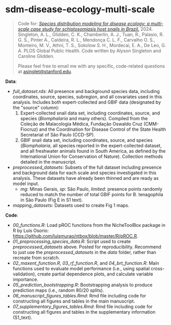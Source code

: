 # sdm-disease-ecology-multi-scale
> Code for: [_Species distribution modeling for disease ecology: a multi-scale case study for schistosomiasis host snails in Brazil._](https://journals.plos.org/globalpublichealth/article?id=10.1371/journal.pgph.0002224) 2024. Singleton, A. L., Glidden, C. K., Chamberlin, A. J., Tuan, R., Palasio, R. G. S., Pinter A., Caldeira, R. L., Mendonça C. L. F., Carvalho O. S., Monteiro, M. V., Athni, T. S., Sokolow S. H., Mordecai, E. A., De Leo, G. A. PLOS Global Public Health. Code written by Alyson Singleton and Caroline Glidden.
>
> Please feel free to email me with any specific, code-related questions at asinglet@stanford.edu.

__Data__:
* _full_dataset.rds_: All presence and background species data, including coordinates, source, species, subregion, and all covariates used in this analysis. Includes both expert-collected and GBIF data (designated by the "source" column):
  1. Expert-collected snail data set, including coordinates, source, and species (_Biomphalaria_ and many others). Compiled from the Coleção de Malacologia Médica, Fundação Oswaldo Cruz (CMM-Fiocruz) and the Coordination for Disease Control of the State Health Secretariat of São Paulo (CCD-SP).
  2. GBIF snail data set, including coordinates, source, and species (_Biomphalaria_, all species reported in the expert-collected dataset, and all freshwater animals found in South America, as defined by the International Union for Conservation of Nature). Collection methods detailed in the manuscript.
* _preprocessed_datasets_: Subsets of the full dataset including presence and background data for each scale and species investigated in this analysis. These datasets have already been thinned and are ready as model input.
  * _mg_: Minas Gerais, _sp_: São Paulo, _limited_: presence points randomly reduced to match the number of total GBIF points for B. tenagophila in São Paulo (Fig E in S1 text).
* _mapping_datasets_: Datasets used to create Fig 1 maps.


__Code__:
* _00_functions.R_: Load pROC functions from the NicheToolBox package in R by Luis Osorio: https://github.com/luismurao/ntbox/blob/master/R/pROC.R.
* _01_preprocessing_species_data.R_: Script used to create _preprocessed_datasets_ above. Posted for reproducibility. Recommend to just use the _preprocessed_datasets_ in the _data_ folder, rather than recreate from scratch.
* _02_maxent_function.R_, _03_rf_function.R_, and _04_brt_function.R_: Main functions used to evaluate model performance (i.e., using spatial cross-validation), create partial dependence plots, and calculate variable importance.
* _05_prediction_bootstrapping.R_: Bootstrapping analysis to produce prediction maps (i.e., random 80/20 splits).
* _06_manuscript_figures_tables.Rmd_: Rmd file including code for constructing all figures and tables in the main manuscript.
* _07_supplementary_figures_tables.Rmd_: Rmd file including code for constructing all figures and tables in the supplementary information (S1_text).
